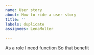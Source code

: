 ```yaml
---
name: User story
about: How to ride a user story
title: ''
labels: duplicate
assignees: LenaMolter

---
```


As a role 
I need function 
So that benefit
